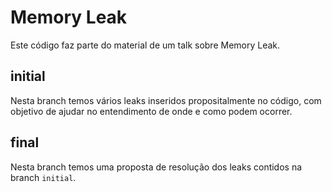 # Memory Leak

Este código faz parte do material de um talk sobre Memory Leak.

## initial

Nesta branch temos vários leaks inseridos propositalmente no código, com objetivo de ajudar no entendimento de onde e como podem ocorrer.

## final

Nesta branch temos uma proposta de resolução dos leaks contidos na branch `initial`.
